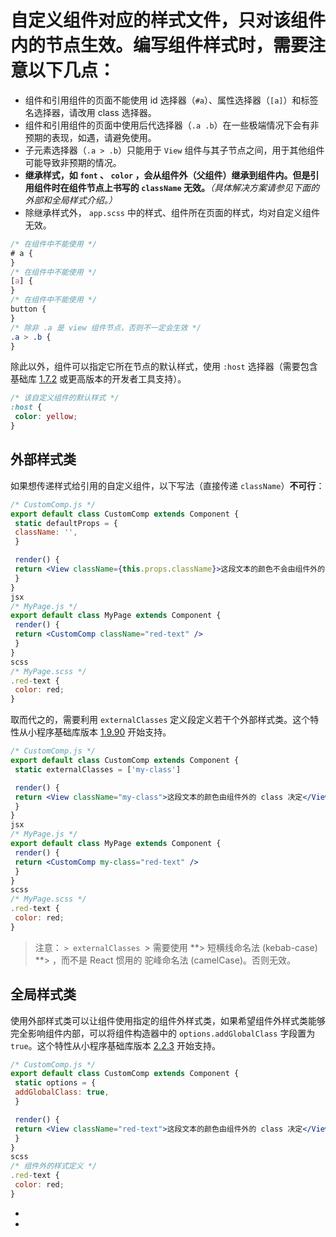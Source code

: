 # 自定义组件对应的样式文件，只对该组件内的节点生效。编写组件样式时，需要注意以下几点：

- 组件和引用组件的页面不能使用 id 选择器（`#a`）、属性选择器（`[a]`）和标签名选择器，请改用 class 选择器。
- 组件和引用组件的页面中使用后代选择器（`.a .b`）在一些极端情况下会有非预期的表现，如遇，请避免使用。
- 子元素选择器（`.a > .b`）只能用于 `View` 组件与其子节点之间，用于其他组件可能导致非预期的情况。
- **继承样式，如 `font` 、 `color` ，会从组件外（父组件）继承到组件内。但是引用组件时在组件节点上书写的 `className` 无效。***（具体解决方案请参见下面的外部和全局样式介绍。）*
- 除继承样式外， `app.scss` 中的样式、组件所在页面的样式，均对自定义组件无效。
```css
/* 在组件中不能使用 */
# a {
}
/* 在组件中不能使用 */
[a] {
}
/* 在组件中不能使用 */
button {
}
/* 除非 .a 是 view 组件节点，否则不一定会生效 */
.a > .b {
}
```

除此以外，组件可以指定它所在节点的默认样式，使用 `:host` 选择器（需要包含基础库 [1.7.2](https://developers.weixin.qq.com/miniprogram/dev/framework/compatibility.html) 或更高版本的开发者工具支持）。
```css
/* 该自定义组件的默认样式 */
:host {
 color: yellow;
}
```

## 外部样式类[​](component-style.html#外部样式类)
如果想传递样式给引用的自定义组件，以下写法（直接传递 `className`）**不可行**：
```jsx
/* CustomComp.js */
export default class CustomComp extends Component {
 static defaultProps = {
 className: '',
 }

 render() {
 return <View className={this.props.className}>这段文本的颜色不会由组件外的 class 决定</View>
 }
}
jsx
/* MyPage.js */
export default class MyPage extends Component {
 render() {
 return <CustomComp className="red-text" />
 }
}
scss
/* MyPage.scss */
.red-text {
 color: red;
}
```

取而代之的，需要利用 `externalClasses` 定义段定义若干个外部样式类。这个特性从小程序基础库版本 [1.9.90](https://developers.weixin.qq.com/miniprogram/dev/framework/compatibility.html) 开始支持。
```jsx
/* CustomComp.js */
export default class CustomComp extends Component {
 static externalClasses = ['my-class']

 render() {
 return <View className="my-class">这段文本的颜色由组件外的 class 决定</View>
 }
}
jsx
/* MyPage.js */
export default class MyPage extends Component {
 render() {
 return <CustomComp my-class="red-text" />
 }
}
scss
/* MyPage.scss */
.red-text {
 color: red;
}
```

> 注意：
`> externalClasses
`> 需要使用
**> 短横线命名法 (kebab-case)
**> ，而不是 React 惯用的 驼峰命名法 (camelCase)。否则无效。

## 全局样式类[​](component-style.html#全局样式类)
使用外部样式类可以让组件使用指定的组件外样式类，如果希望组件外样式类能够完全影响组件内部，可以将组件构造器中的 `options.addGlobalClass` 字段置为 `true`。这个特性从小程序基础库版本 [2.2.3](https://developers.weixin.qq.com/miniprogram/dev/framework/compatibility.html) 开始支持。
```jsx
/* CustomComp.js */
export default class CustomComp extends Component {
 static options = {
 addGlobalClass: true,
 }

 render() {
 return <View className="red-text">这段文本的颜色由组件外的 class 决定</View>
 }
}
scss
/* 组件外的样式定义 */
.red-text {
 color: red;
}
```

- 
-
